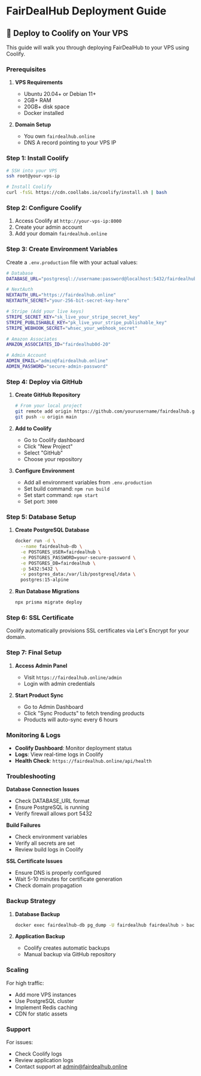 # FairDealHub Deployment Guide

## 🚀 Deploy to Coolify on Your VPS

This guide will walk you through deploying FairDealHub to your VPS using Coolify.

### Prerequisites

1. **VPS Requirements**
   - Ubuntu 20.04+ or Debian 11+
   - 2GB+ RAM
   - 20GB+ disk space
   - Docker installed

2. **Domain Setup**
   - You own `fairdealhub.online`
   - DNS A record pointing to your VPS IP

### Step 1: Install Coolify

```bash
# SSH into your VPS
ssh root@your-vps-ip

# Install Coolify
curl -fsSL https://cdn.coollabs.io/coolify/install.sh | bash
```

### Step 2: Configure Coolify

1. Access Coolify at `http://your-vps-ip:8000`
2. Create your admin account
3. Add your domain `fairdealhub.online`

### Step 3: Create Environment Variables

Create a `.env.production` file with your actual values:

```bash
# Database
DATABASE_URL="postgresql://username:password@localhost:5432/fairdealhub"

# NextAuth
NEXTAUTH_URL="https://fairdealhub.online"
NEXTAUTH_SECRET="your-256-bit-secret-key-here"

# Stripe (Add your live keys)
STRIPE_SECRET_KEY="sk_live_your_stripe_secret_key"
STRIPE_PUBLISHABLE_KEY="pk_live_your_stripe_publishable_key"
STRIPE_WEBHOOK_SECRET="whsec_your_webhook_secret"

# Amazon Associates
AMAZON_ASSOCIATES_ID="fairdealhub0d-20"

# Admin Account
ADMIN_EMAIL="admin@fairdealhub.online"
ADMIN_PASSWORD="secure-admin-password"
```

### Step 4: Deploy via GitHub

1. **Create GitHub Repository**
   ```bash
   # From your local project
   git remote add origin https://github.com/yourusername/fairdealhub.git
   git push -u origin main
   ```

2. **Add to Coolify**
   - Go to Coolify dashboard
   - Click "New Project"
   - Select "GitHub"
   - Choose your repository

3. **Configure Environment**
   - Add all environment variables from `.env.production`
   - Set build command: `npm run build`
   - Set start command: `npm start`
   - Set port: `3000`

### Step 5: Database Setup

1. **Create PostgreSQL Database**
   ```bash
   docker run -d \
     --name fairdealhub-db \
     -e POSTGRES_USER=fairdealhub \
     -e POSTGRES_PASSWORD=your-secure-password \
     -e POSTGRES_DB=fairdealhub \
     -p 5432:5432 \
     -v postgres_data:/var/lib/postgresql/data \
     postgres:15-alpine
   ```

2. **Run Database Migrations**
   ```bash
   npx prisma migrate deploy
   ```

### Step 6: SSL Certificate

Coolify automatically provisions SSL certificates via Let's Encrypt for your domain.

### Step 7: Final Setup

1. **Access Admin Panel**
   - Visit `https://fairdealhub.online/admin`
   - Login with admin credentials

2. **Start Product Sync**
   - Go to Admin Dashboard
   - Click "Sync Products" to fetch trending products
   - Products will auto-sync every 6 hours

### Monitoring & Logs

- **Coolify Dashboard**: Monitor deployment status
- **Logs**: View real-time logs in Coolify
- **Health Check**: `https://fairdealhub.online/api/health`

### Troubleshooting

**Database Connection Issues**
- Check DATABASE_URL format
- Ensure PostgreSQL is running
- Verify firewall allows port 5432

**Build Failures**
- Check environment variables
- Verify all secrets are set
- Review build logs in Coolify

**SSL Certificate Issues**
- Ensure DNS is properly configured
- Wait 5-10 minutes for certificate generation
- Check domain propagation

### Backup Strategy

1. **Database Backup**
   ```bash
   docker exec fairdealhub-db pg_dump -U fairdealhub fairdealhub > backup.sql
   ```

2. **Application Backup**
   - Coolify creates automatic backups
   - Manual backup via GitHub repository

### Scaling

For high traffic:
- Add more VPS instances
- Use PostgreSQL cluster
- Implement Redis caching
- CDN for static assets

### Support

For issues:
- Check Coolify logs
- Review application logs
- Contact support at admin@fairdealhub.online